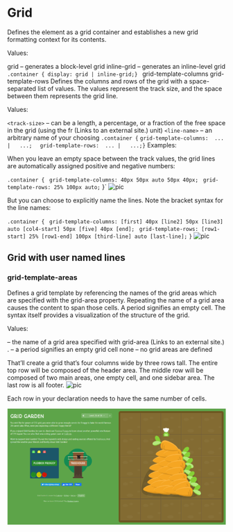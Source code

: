 # Grid
Defines the element as a grid container and establishes a new grid formatting context for its contents.

Values:

grid – generates a block-level grid
inline-grid – generates an inline-level grid
`.container { display: grid | inline-grid;} `
grid-template-columns
grid-template-rows
Defines the columns and rows of the grid with a space-separated list of values. The values represent the track size, and the space between them represents the grid line.

Values:

`<track-size>` – can be a length, a percentage, or a fraction of the free space in the grid (using the fr (Links to an external site.) unit)
`<line-name>` – an arbitrary name of your choosing
`.container {`
  `grid-template-columns:  ... |   ...;`
`  grid-template-rows:  ... |   ...;}`
Examples:

When you leave an empty space between the track values, the grid lines are automatically assigned positive and negative numbers:

`.container {`
 ` grid-template-columns: 40px 50px auto 50px 40px;`
 ` grid-template-rows: 25% 100px auto;`
}`
![pic](https://css-tricks.com/wp-content/uploads/2018/11/template-columns-rows-01.svg)

But you can choose to explicitly name the lines. Note the bracket syntax for the line names:

`.container {`
 ` grid-template-columns: [first] 40px [line2] 50px [line3] auto [col4-start] 50px [five] 40px [end];`
 ` grid-template-rows: [row1-start] 25% [row1-end] 100px [third-line] auto [last-line];`
`}`
![pic](https://css-tricks.com/wp-content/uploads/2018/11/template-column-rows-02.svg)

## Grid with user named lines
### grid-template-areas
Defines a grid template by referencing the names of the grid areas which are specified with the grid-area property. Repeating the name of a grid area causes the content to span those cells. A period signifies an empty cell. The syntax itself provides a visualization of the structure of the grid.

Values:

<grid-area-name> – the name of a grid area specified with grid-area (Links to an external site.)
. – a period signifies an empty grid cell
none – no grid areas are defined
 

 

That’ll create a grid that’s four columns wide by three rows tall. The entire top row will be composed of the header area. The middle row will be composed of two main areas, one empty cell, and one sidebar area. The last row is all footer.
![pic](https://css-tricks.com/wp-content/uploads/2018/11/dddgrid-template-areas.svg)


 
 

Each row in your declaration needs to have the same number of cells.

 

 

![pic](grid.png)